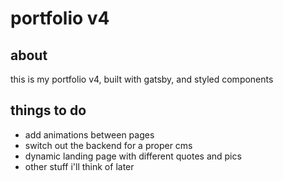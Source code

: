 # portfolio v4

## about

this is my portfolio v4, built with gatsby, and styled components

## things to do

- add animations between pages
- switch out the backend for a proper cms
- dynamic landing page with different quotes and pics
- other stuff i'll think of later
